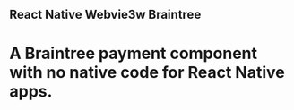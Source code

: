 ## React Native Webvie3w Braintree
# A Braintree payment component with no native code for React Native apps.